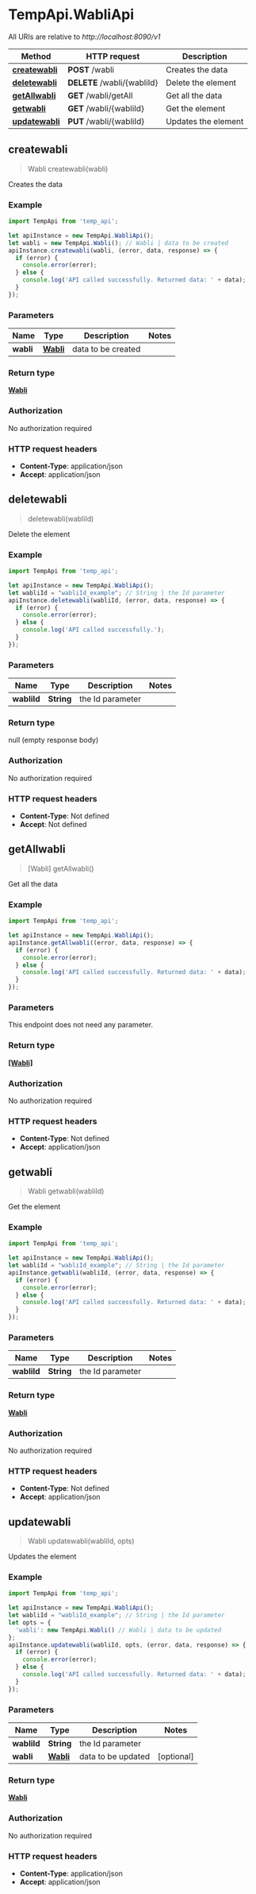 # TempApi.WabliApi

All URIs are relative to *http://localhost:8090/v1*

Method | HTTP request | Description
------------- | ------------- | -------------
[**createwabli**](WabliApi.md#createwabli) | **POST** /wabli | Creates the data
[**deletewabli**](WabliApi.md#deletewabli) | **DELETE** /wabli/{wabliId} | Delete the element
[**getAllwabli**](WabliApi.md#getAllwabli) | **GET** /wabli/getAll | Get all the data
[**getwabli**](WabliApi.md#getwabli) | **GET** /wabli/{wabliId} | Get the element
[**updatewabli**](WabliApi.md#updatewabli) | **PUT** /wabli/{wabliId} | Updates the element



## createwabli

> Wabli createwabli(wabli)

Creates the data

### Example

```javascript
import TempApi from 'temp_api';

let apiInstance = new TempApi.WabliApi();
let wabli = new TempApi.Wabli(); // Wabli | data to be created
apiInstance.createwabli(wabli, (error, data, response) => {
  if (error) {
    console.error(error);
  } else {
    console.log('API called successfully. Returned data: ' + data);
  }
});
```

### Parameters


Name | Type | Description  | Notes
------------- | ------------- | ------------- | -------------
 **wabli** | [**Wabli**](Wabli.md)| data to be created | 

### Return type

[**Wabli**](Wabli.md)

### Authorization

No authorization required

### HTTP request headers

- **Content-Type**: application/json
- **Accept**: application/json


## deletewabli

> deletewabli(wabliId)

Delete the element

### Example

```javascript
import TempApi from 'temp_api';

let apiInstance = new TempApi.WabliApi();
let wabliId = "wabliId_example"; // String | the Id parameter
apiInstance.deletewabli(wabliId, (error, data, response) => {
  if (error) {
    console.error(error);
  } else {
    console.log('API called successfully.');
  }
});
```

### Parameters


Name | Type | Description  | Notes
------------- | ------------- | ------------- | -------------
 **wabliId** | **String**| the Id parameter | 

### Return type

null (empty response body)

### Authorization

No authorization required

### HTTP request headers

- **Content-Type**: Not defined
- **Accept**: Not defined


## getAllwabli

> [Wabli] getAllwabli()

Get all the data

### Example

```javascript
import TempApi from 'temp_api';

let apiInstance = new TempApi.WabliApi();
apiInstance.getAllwabli((error, data, response) => {
  if (error) {
    console.error(error);
  } else {
    console.log('API called successfully. Returned data: ' + data);
  }
});
```

### Parameters

This endpoint does not need any parameter.

### Return type

[**[Wabli]**](Wabli.md)

### Authorization

No authorization required

### HTTP request headers

- **Content-Type**: Not defined
- **Accept**: application/json


## getwabli

> Wabli getwabli(wabliId)

Get the element

### Example

```javascript
import TempApi from 'temp_api';

let apiInstance = new TempApi.WabliApi();
let wabliId = "wabliId_example"; // String | the Id parameter
apiInstance.getwabli(wabliId, (error, data, response) => {
  if (error) {
    console.error(error);
  } else {
    console.log('API called successfully. Returned data: ' + data);
  }
});
```

### Parameters


Name | Type | Description  | Notes
------------- | ------------- | ------------- | -------------
 **wabliId** | **String**| the Id parameter | 

### Return type

[**Wabli**](Wabli.md)

### Authorization

No authorization required

### HTTP request headers

- **Content-Type**: Not defined
- **Accept**: application/json


## updatewabli

> Wabli updatewabli(wabliId, opts)

Updates the element

### Example

```javascript
import TempApi from 'temp_api';

let apiInstance = new TempApi.WabliApi();
let wabliId = "wabliId_example"; // String | the Id parameter
let opts = {
  'wabli': new TempApi.Wabli() // Wabli | data to be updated
};
apiInstance.updatewabli(wabliId, opts, (error, data, response) => {
  if (error) {
    console.error(error);
  } else {
    console.log('API called successfully. Returned data: ' + data);
  }
});
```

### Parameters


Name | Type | Description  | Notes
------------- | ------------- | ------------- | -------------
 **wabliId** | **String**| the Id parameter | 
 **wabli** | [**Wabli**](Wabli.md)| data to be updated | [optional] 

### Return type

[**Wabli**](Wabli.md)

### Authorization

No authorization required

### HTTP request headers

- **Content-Type**: application/json
- **Accept**: application/json

